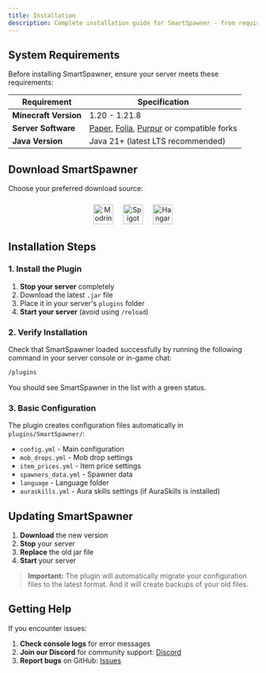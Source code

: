 ```yaml
---
title: Installation
description: Complete installation guide for SmartSpawner - from requirements to configuration.
---
```


## System Requirements

Before installing SmartSpawner, ensure your server meets these requirements:

| Requirement | Specification |
|-------------|---------------|
| **Minecraft Version** | 1.20 - 1.21.8 |
| **Server Software** | [Paper](https://papermc.io/downloads/paper), [Folia](https://papermc.io/downloads/folia), [Purpur](https://purpurmc.org/) or compatible forks |
| **Java Version** | Java 21+ (latest LTS recommended) |

## Download SmartSpawner

Choose your preferred download source:

<div style="text-align: center; margin: 1.5rem 0;">
  <a href="https://modrinth.com/plugin/smart-spawner-plugin" style="display: inline-block; margin: 0 0.5rem;">
    <img src="https://cdn.jsdelivr.net/npm/@intergrav/devins-badges@3/assets/compact/available/modrinth_vector.svg" alt="Modrinth" style="height: 40px;">
  </a>
  <a href="https://www.spigotmc.org/resources/120743/" style="display: inline-block; margin: 0 0.5rem;">
    <img src="https://cdn.jsdelivr.net/npm/@intergrav/devins-badges@3/assets/compact/available/spigot_vector.svg" alt="Spigot" style="height: 40px;">
  </a>
  <a href="https://hangar.papermc.io/Nighter/SmartSpawner" style="display: inline-block; margin: 0 0.5rem;">
    <img src="https://cdn.jsdelivr.net/npm/@intergrav/devins-badges@3/assets/compact/available/hangar_vector.svg" alt="Hangar" style="height: 40px;">
  </a>
</div>

## Installation Steps

### 1. Install the Plugin

1. **Stop your server** completely
2. Download the latest `.jar` file
3. Place it in your server's `plugins` folder
4. **Start your server** (avoid using `/reload`)

### 2. Verify Installation

Check that SmartSpawner loaded successfully by running the following command in your server console or in-game chat:

```bash
/plugins
```
You should see SmartSpawner in the list with a green status.

### 3. Basic Configuration

The plugin creates configuration files automatically in `plugins/SmartSpawner/`:

- `config.yml` - Main configuration
- `mob_drops.yml` - Mob drop settings
- `item_prices.yml` - Item price settings
- `spawners_data.yml` - Spawner data
- `language` - Language folder
- `auraskills.yml` - Aura skills settings (if AuraSkills is installed)

## Updating SmartSpawner

1. **Download** the new version
2. **Stop** your server
3. **Replace** the old jar file
4. **Start** your server

> **Important:** The plugin will automatically migrate your configuration files to the latest format. And it will create backups of your old files.

## Getting Help

If you encounter issues:

1. **Check console logs** for error messages
2. **Join our Discord** for community support: [Discord](https://discord.gg/zrnyG4CuuT)
3. **Report bugs** on GitHub: [Issues](https://github.com/ptthanh02/SmartSpawner/issues)